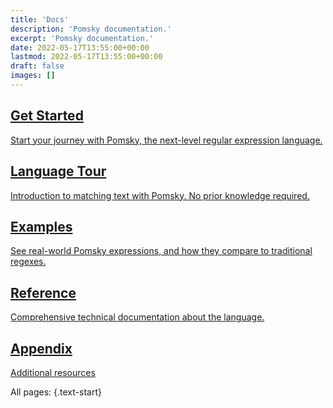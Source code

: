 ```yaml
---
title: 'Docs'
description: 'Pomsky documentation.'
excerpt: 'Pomsky documentation.'
date: 2022-05-17T13:55:00+00:00
lastmod: 2022-05-17T13:55:00+00:00
draft: false
images: []
---
```


<div class="chapter-overview">

<a href="./get-started/introduction/">
  <h2>Get Started</h2>
  Start your journey with Pomsky, the next-level regular expression language.
</a>

<a href="./language-tour">
  <h2>Language Tour</h2>
  Introduction to matching text with Pomsky. No prior knowledge required.
</a>

<a href="./examples">
  <h2>Examples</h2>
  See real-world Pomsky expressions, and how they compare to traditional regexes.
</a>

<a href="./reference/grammar">
  <h2>Reference</h2>
  Comprehensive technical documentation about the language.
</a>

<a href="./appendix">
  <h2>Appendix</h2>
  Additional resources
</a>

</div>

All pages:
{.text-start}
